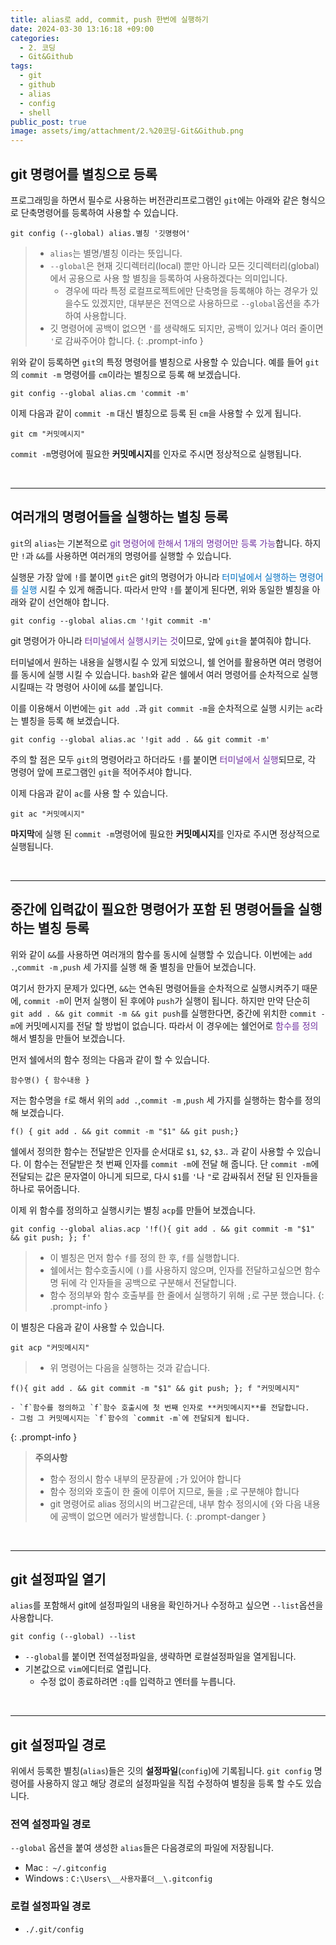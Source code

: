```yaml
---
title: alias로 add, commit, push 한번에 실행하기
date: 2024-03-30 13:16:18 +09:00
categories:
  - 2. 코딩
  - Git&Github
tags:
  - git
  - github
  - alias
  - config
  - shell
public_post: true
image: assets/img/attachment/2.%20코딩-Git&Github.png
---
```

## git 명령어를 별칭으로 등록
프로그래밍을 하면서 필수로 사용하는 버전관리프로그램인 `git`에는 아래와 같은 형식으로 단축명령어를 등록하여 사용할 수 있습니다.
```shell
git config (--global) alias.별칭 '깃명령어'
```
> - `alias`는 별명/별칭 이라는 뜻입니다.
>- `--global`은 현재 깃디렉터리(local) 뿐만 아니라 모든 깃디렉터리(global)에서 공용으로 사용 할 별칭을 등록하여 사용하겠다는 의미입니다.
>	- 경우에 따라 특정 로컬프로젝트에만 단축명을 등록해야 하는 경우가 있을수도 있겠지만, 대부분은 전역으로 사용하므로 `--global`옵션을 추가하여 사용합니다.
>- 깃 명령어에 공백이 없으면 `'`를 생략해도 되지만, 공백이 있거나 여러 줄이면 `'`로 감싸주어야 합니다.
{: .prompt-info }

위와 같이 등록하면 `git`의 특정 명령어를 별칭으로 사용할 수 있습니다.
예를 들어 `git`의 `commit -m` 명령어를 `cm`이라는 별칭으로 등록 해 보겠습니다.
```shell
git config --global alias.cm 'commit -m'
```
이제 다음과 같이 `commit -m` 대신 별칭으로 등록 된 `cm`을 사용할 수 있게 됩니다.
```shell
git cm "커밋메시지"
```
`commit -m`명령어에 필요한 **커밋메시지**를 인자로 주시면 정상적으로 실행됩니다.


<br>
<hr>

## 여러개의 명령어들을 실행하는 별칭 등록
`git`의 `alias`는 기본적으로 <font color="#7030a0">git 명령어에 한해서 1개의 명령어만 등록 가능</font>합니다.
하지만 `!`과 `&&`를 사용하면 여러개의 명령어를 실행할 수 있습니다.

실행문 가장 앞에 `!`를 붙이면 `git`은 git의 명령어가 아니라 <font color="#0070c0">터미널에서 실행하는 명령어를 실행</font> 시킬 수 있게 해줍니다. 따라서 만약 `!`를 붙이게 된다면, 위와 동일한 별칭을 아래와 같이 선언해야 합니다.
```shell
git config --global alias.cm '!git commit -m'
```
git 명령어가 아니라 <font color="#7030a0">터미널에서 실행시키는 것</font>이므로, 앞에 `git`을 붙여줘야 합니다.

터미널에서 원하는 내용을 실행시킬 수 있게 되었으니, 쉘 언어를 활용하면 여러 명령어를 동시에 실행 시킬 수 있습니다.
`bash`와 같은 쉘에서 여러 명령어를 순차적으로 실행시킬때는 각 명령어 사이에 `&&`를 붙입니다.

이를 이용해서 이번에는 `git add .`과 `git commit -m`을 순차적으로 실행 시키는 `ac`라는 별칭을 등록 해 보겠습니다.
```shell
git config --global alias.ac '!git add . && git commit -m'
```
주의 할 점은 모두 `git`의 명령어라고 하더라도 `!`를 붙이면 <font color="#7030a0">터미널에서 실행</font>되므로, 각 명령어 앞에 프로그램인 `git`을 적어주셔야 합니다.

이제 다음과 같이 `ac`를 사용 할 수 있습니다.
```shell
git ac "커밋메시지"
```
**마지막**에 실행 된 `commit -m`명령어에 필요한 **커밋메시지**를 인자로 주시면 정상적으로 실행됩니다.


<br>
<hr>

## 중간에 입력값이 필요한 명령어가 포함 된 명령어들을 실행하는 별칭 등록
위와 같이 `&&`를 사용하면 여러개의 함수를 동시에 실행할 수 있습니다. 
이번에는 `add .`,`commit -m`  ,`push` 세 가지를 실행 해 줄 별칭을 만들어 보겠습니다.

여기서 한가지 문제가 있다면, `&&`는 연속된 명령어들을 순차적으로 실행시켜주기 때문에, `commit -m`이 먼저 실행이 된 후에야 `push`가 실행이 됩니다. 하지만 만약 단순히 `git add . && git commit -m && git push`를 실행한다면, 중간에 위치한 `commit -m`에 커밋메시지를 전달 할 방법이 없습니다.
따라서 이 경우에는 쉘언어로 <font color="#7030a0">함수를 정의</font>해서 별칭을 만들어 보겠습니다.

먼저 쉘에서의 함수 정의는 다음과 같이 할 수 있습니다.
```shell
함수명() { 함수내용 }
```
저는 함수명을 `f`로 해서 위의 `add .`,`commit -m`  ,`push` 세 가지를 실행하는 함수를 정의 해 보겠습니다.
```shell
f() { git add . && git commit -m "$1" && git push;}
```
쉘에서 정의한 함수는 전달받은 인자를 순서대로 `$1`, `$2`, `$3`.. 과 같이 사용할 수 있습니다.
이 함수는 전달받은 첫 번째 인자를 `commit -m`에 전달 해 줍니다.
단 `commit -m`에 전달되는 값은 문자열이 아니게 되므로, 다시 `$1`를 `'`나 `"`로 감싸줘서 전달 된 인자들을 하나로 묶어줍니다.


이제 위 함수를 정의하고 실행시키는 별칭 `acp`를 만들어 보겠습니다.
```shell
git config --global alias.acp '!f(){ git add . && git commit -m "$1" && git push; }; f'
```
> - 이 별칭은 먼저 함수 `f`를 정의 한 후, `f`를 실행합니다.
> - 쉘에서는 함수호출시에 `()`를 사용하지 않으며, 인자를 전달하고싶으면 함수명 뒤에 각 인자들을 공백으로 구분해서 전달합니다.
> - 함수 정의부와 함수 호출부를 한 줄에서 실행하기 위해 `;`로 구분 했습니다.
{: .prompt-info }

이 별칭은 다음과 같이 사용할 수 있습니다.
```shell
git acp "커밋메시지"
```
> - 위 명령어는 다음을 실행하는 것과 같습니다.
```shell
f(){ git add . && git commit -m "$1" && git push; }; f "커밋메시지"
```
	- `f`함수를 정의하고 `f`함수 호출시에 첫 번째 인자로 **커밋메시지**를 전달합니다.
	- 그럼 그 커밋메시지는 `f`함수의 `commit -m`에 전달되게 됩니다.
{: .prompt-info }

> **주의사항**
> - 함수 정의시 함수 내부의 문장끝에 `;`가 있어야 합니다
> - 함수 정의와 호출이 한 줄에 이루어 지므로, 둘을 `;`로 구분해야 합니다
> - git 명령어로 alias 정의시의 버그같은데, 내부 함수 정의시에 `{`와 다음 내용에 공백이 없으면 에러가 발생합니다.
{: .prompt-danger }

<br>
<hr>

## git 설정파일 열기

`alias`를 포함해서 git에 설정파일의 내용을 확인하거나 수정하고 싶으면 `--list`옵션을 사용합니다.
```shell
git config (--global) --list
```
- `--global`를 붙이면 전역설정파일을, 생략하면 로컬설정파일을 열게됩니다.
- 기본값으로 `vim`에디터로 열립니다.
	- 수정 없이 종료하려면 `:q`를 입력하고 엔터를 누릅니다.

<br>
<hr>

## git 설정파일 경로
위에서 등록한 별칭(`alias`)들은 깃의 **설정파일**(`config`)에 기록됩니다.
`git config` 명령어를 사용하지 않고 해당 경로의 설정파일을 직접 수정하여 별칭을 등록 할 수도 있습니다.

### 전역 설정파일 경로
`--global` 옵션을 붙여 생성한 `alias`들은 다음경로의 파일에 저장됩니다.
- Mac :` ~/.gitconfig`
- Windows : `C:\Users\__사용자폴더__\.gitconfig`

### 로컬 설정파일 경로
- `./.git/config`

